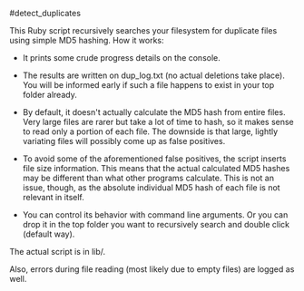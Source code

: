 #detect_duplicates

This Ruby script recursively searches your filesystem for duplicate files using 
simple MD5 hashing. How it works:

* It prints some crude progress details on the console.

* The results are written on dup_log.txt (no actual deletions take place).
You will be informed early if such a file happens to exist in your top folder
already.

* By default, it doesn't actually calculate the MD5 hash from entire files. Very 
large files are rarer but take a lot of time to hash, so it makes sense to read
only a portion of each file. The downside is that large, lightly variating files
will possibly come up as false positives.

* To avoid some of the aforementioned false positives, the script inserts file
size information. This means that the actual calculated MD5 hashes may be
different than what other programs calculate. This is not an issue, though, as
the absolute individual MD5 hash of each file is not relevant in itself.

* You can control its behavior with command line arguments. Or you can drop it
in the top folder you want to recursively search and double click (default way).

The actual script is in lib/.

Also, errors during file reading (most likely due to empty files) are logged as
well.